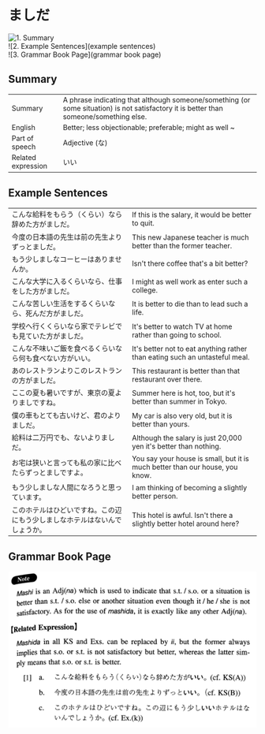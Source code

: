 # ましだ

![1. Summary](summary)<br>
![2. Example Sentences](example sentences)<br>
![3. Grammar Book Page](grammar book page)<br>


## Summary

<table><tr>   <td>Summary</td>   <td>A phrase indicating that although someone/something (or some situation) is not satisfactory it is better than someone/something else.</td></tr><tr>   <td>English</td>   <td>Better; less objectionable; preferable; might as well ~</td></tr><tr>   <td>Part of speech</td>   <td>Adjective (な)</td></tr><tr>   <td>Related expression</td>   <td>いい</td></tr></table>

## Example Sentences

<table><tr>   <td>こんな給料をもらう（くらい）なら辞めた方がましだ。</td>   <td>If this is the salary, it would be better to quit.</td></tr><tr>   <td>今度の日本語の先生は前の先生よりずっとましだ。</td>   <td>This new Japanese teacher is much better than the former teacher.</td></tr><tr>   <td>もう少しましなコーヒーはありませんか。</td>   <td>Isn't there coffee that's a bit better?</td></tr><tr>   <td>こんな大学に入るくらいなら、仕事をした方がましだ。</td>   <td>I might as well work as enter such a college.</td></tr><tr>   <td>こんな苦しい生活をするくらいなら、死んだ方がましだ。</td>   <td>It is better to die than to lead such a life.</td></tr><tr>   <td>学校へ行くくらいなら家でテレビでも見ていた方がましだ。</td>   <td>It's better to watch TV at home rather than going to school.</td></tr><tr>   <td>こんな不味いご飯を食べるくらいなら何も食べない方がいい。</td>   <td>It's better not to eat anything rather than eating such an untasteful meal.</td></tr><tr>   <td>あのレストランよりこのレストランの方がましだ。</td>   <td>This restaurant is better than that restaurant over there.</td></tr><tr>   <td>ここの夏も暑いですが、東京の夏よりましですね。</td>   <td>Summer here is hot, too, but it's better than summer in Tokyo.</td></tr><tr>   <td>僕の車もとても古いけど、君のよりましだ。</td>   <td>My car is also very old, but it is better than yours.</td></tr><tr>   <td>給料は二万円でも、ないよりましだ。</td>   <td>Although the salary is just 20,000 yen it's better than nothing.</td></tr><tr>   <td>お宅は狭いと言っても私の家に比べたらずっとましですよ。</td>   <td>You say your house is small, but it is much better than our house, you know.</td></tr><tr>   <td>もう少しましな人間になろうと思っています。</td>   <td>I am thinking of becoming a slightly better person.</td></tr><tr>   <td>このホテルはひどいですね。この辺にもう少しましなホテルはないんでしょうか。</td>   <td>This hotel is awful. Isn't there a slightly better hotel around here?</td></tr></table>

## Grammar Book Page

![](../img/Intermediateましだ.png)

